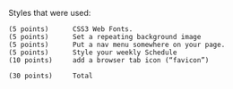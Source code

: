 Styles that were used:

	(5 points)		CSS3 Web Fonts.
	(5 points)		Set a repeating background image
	(5 points)		Put a nav menu somewhere on your page.
	(5 points)		Style your weekly Schedule
	(10 points)		add a browser tab icon (“favicon”)

	(30 points)		Total
